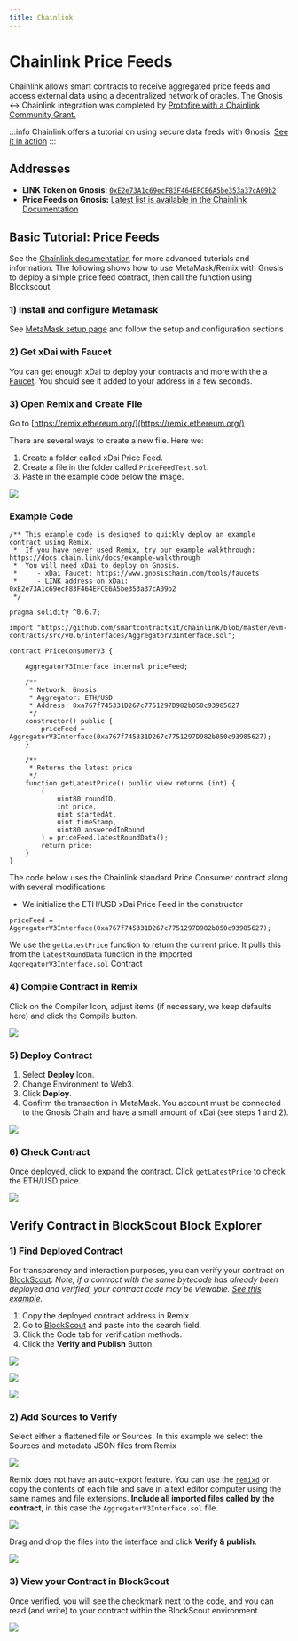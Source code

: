 ```yaml
---
title: Chainlink
---
```


# Chainlink Price Feeds

Chainlink allows smart contracts to receive aggregated price feeds and access external data using a decentralized network of oracles. The Gnosis <-> Chainlink integration was completed by [Protofire with a Chainlink Community Grant.](https://blog.chain.link/protofire-receives-a-chainlink-community-grant-for-an-integration-with-xdai/)

:::info
Chainlink offers a tutorial on using secure data feeds with Gnosis. [See it in action](https://blog.chain.link/build-a-dapp-on-xdai-chain-with-secure-data-feeds/)
:::

## Addresses

* **LINK Token on Gnosis**: [`0xE2e73A1c69ecF83F464EFCE6A5be353a37cA09b2`](https://blockscout.com/xdai/mainnet/address/0xE2e73A1c69ecF83F464EFCE6A5be353a37cA09b2)
* **Price Feeds on Gnosis:** [Latest list is available in the Chainlink Documentation](https://docs.chain.link/docs/data-feeds-gnosis-chain/#Gnosis%20Chain%20Mainnet)


## Basic Tutorial: Price Feeds

See the [Chainlink documentation](https://docs.chain.link/docs/getting-started) for more advanced tutorials and information. The following shows how to use MetaMask/Remix with Gnosis to deploy a simple price feed contract, then call the function using Blockscout.

### 1) Install and configure Metamask

See [MetaMask setup page](/tools/wallets/metamask) and follow the setup and configuration sections

### 2) Get xDai with Faucet

You can get enough xDai to deploy your contracts and more with the a [Faucet](/tools/faucets). You should see it added to your address in a few seconds.

### 3) Open Remix and Create File

Go to [https://remix.ethereum.org/](https://remix.ethereum.org/)

There are several ways to create a new file. Here we:

1. Create a folder called xDai Price Feed.
2. Create a file in the folder called `PriceFeedTest.sol`.
3. Paste in the example code below the image.

![](</img/tools/chainlink/chain1.png>)

### Example Code

```
/** This example code is designed to quickly deploy an example contract using Remix.
 *  If you have never used Remix, try our example walkthrough: https://docs.chain.link/docs/example-walkthrough
 *  You will need xDai to deploy on Gnosis.
 *     - xDai Faucet: https://www.gnosischain.com/tools/faucets
 *     - LINK address on xDai: 0xE2e73A1c69ecF83F464EFCE6A5be353a37cA09b2
 */

pragma solidity ^0.6.7;

import "https://github.com/smartcontractkit/chainlink/blob/master/evm-contracts/src/v0.6/interfaces/AggregatorV3Interface.sol";

contract PriceConsumerV3 {

    AggregatorV3Interface internal priceFeed;

    /**
     * Network: Gnosis
     * Aggregator: ETH/USD
     * Address: 0xa767f745331D267c7751297D982b050c93985627
     */
    constructor() public {
        priceFeed = AggregatorV3Interface(0xa767f745331D267c7751297D982b050c93985627);
    }

    /**
     * Returns the latest price
     */
    function getLatestPrice() public view returns (int) {
        (
            uint80 roundID, 
            int price,
            uint startedAt,
            uint timeStamp,
            uint80 answeredInRound
        ) = priceFeed.latestRoundData();
        return price;
    }
}
```

The code below uses the Chainlink standard Price Consumer contract along with several modifications:

* We initialize the ETH/USD xDai Price Feed in the constructor

```
priceFeed = AggregatorV3Interface(0xa767f745331D267c7751297D982b050c93985627);
```

We use the `getLatestPrice` function to return the current price. It pulls this from the `latestRoundData` function in the imported `AggregatorV3Interface.sol` Contract

### 4) Compile Contract in Remix

Click on the Compiler Icon, adjust items (if necessary, we keep defaults here) and click the Compile button.

![](</img/tools/chainlink/chain2.png>)

### 5) Deploy Contract

1. Select **Deploy** Icon.
2. Change Environment to Web3.
3. Click **Deploy**.
4. Confirm the transaction in MetaMask. You account must be connected to the Gnosis Chain and have a small amount of xDai (see steps 1 and 2).

![](</img/tools/chainlink/chain3.png>)

### 6) Check Contract

Once deployed, click to expand the contract. Click `getLatestPrice` to check the ETH/USD price.

![](/img/tools/chainlink/chainlin-4.png)

## Verify Contract in BlockScout Block Explorer

### 1) Find Deployed Contract

For transparency and interaction purposes, you can verify your contract on [BlockScout](https://blockscout.com/xdai/mainnet/). _Note, if a contract with the same bytecode has already been deployed and verified, your contract code may be viewable._ [_See this example_](https://blockscout.com/xdai/mainnet/address/0x681ef0446AA72723256f1De4d1BE7Dd9bb7F84Cf/contracts)_._

1. Copy the deployed contract address in Remix.
2. Go to [BlockScout](https://blockscout.com/xdai/mainnet/) and paste into the search field.
3. Click the Code tab for verification methods.
4. Click the **Verify and Publish** Button.

![](/img/tools/chainlink/chain5.png)

![](/img/tools/chainlink/chain6.png)

![](/img/tools/chainlink/chain7.png)

### 2) Add Sources to Verify

Select either a flattened file or Sources. In this example we select the Sources and metadata JSON files from Remix

![](/img/tools/chainlink/chain8.png)

Remix does not have an auto-export feature. You can use the [`remixd`](https://ethereum.stackexchange.com/questions/60115/how-to-save-solidity-remix-ethereum-file-in-local-disk-with-sol-extensionhow-to) or copy the contents of each file and save in a text editor computer using the same names and file extensions. **Include all imported files called by the contract**, in this case the `AggregatorV3Interface.sol` file.

![](/img/tools/chainlink/chain9.png)

Drag and drop the files into the interface and click **Verify & publish**.

![](/img/tools/chainlink/chain10.png)

### 3) View your Contract in BlockScout

Once verified, you will see the checkmark next to the code, and you can read (and write) to your contract within the BlockScout environment.

![](/img/tools/chainlink/chain11.png)